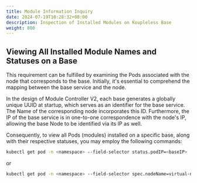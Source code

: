 ```yaml
---
title: Module Information Inquiry
date: 2024-07-19T10:28:32+08:00
description: Inspection of Installed Modules on Koupleless Base
weight: 800
---
```

## Viewing All Installed Module Names and Statuses on a Base

This requirement can be fulfilled by examining the Pods associated with the node that corresponds to the base. Initially, it's essential to comprehend the mapping between the base service and the node.

In the design of Module Controller V2, each base generates a globally unique UUID at startup, which serves as an identifier for the base service. The Name of the corresponding node incorporates this ID. Furthermore, the IP of the base service is in one-to-one correspondence with the node's IP, allowing the base Node to be identified via its IP as well.

Consequently, to view all Pods (modules) installed on a specific base, along with their respective statuses, you may employ the following commands:

```bash
kubectl get pod -n <namespace> --field-selector status.podIP=<baseIP>
```

or

```bash
kubectl get pod -n <namespace> --field-selector spec.nodeName=virtual-node-<baseUUID>
```